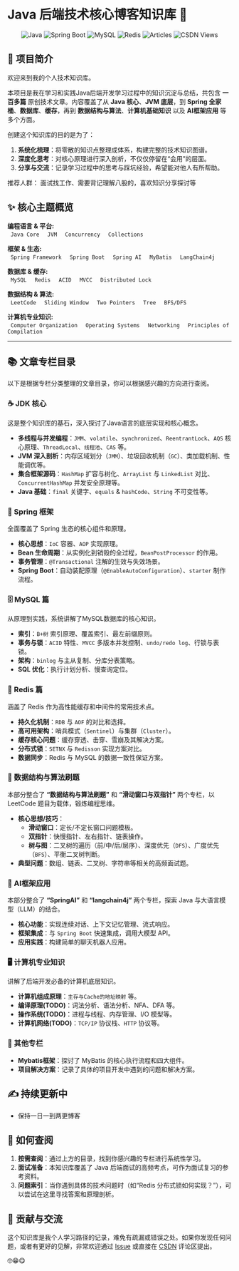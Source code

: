# Java 后端技术核心博客知识库 🚀

<p align="center">
  <img src="https://img.shields.io/badge/Java-17+-orange?style=for-the-badge&logo=openjdk" alt="Java">
  <img src="https://img.shields.io/badge/Spring_Boot-3.x-green?style=for-the-badge&logo=spring" alt="Spring Boot">
  <img src="https://img.shields.io/badge/MySQL-8.0-blue?style=for-the-badge&logo=mysql" alt="MySQL">
  <img src="https://img.shields.io/badge/Redis-7.x-red?style=for-the-badge&logo=redis" alt="Redis">
  <img src="https://img.shields.io/badge/Articles-100+-brightgreen?style=for-the-badge&logo=read-the-docs" alt="Articles">
  <img src="https://img.shields.io/badge/CSDN%20Views-11W%2B-blueviolet?style=for-the-badge&logo=csdn" alt="CSDN Views">
</p>

## 📖 项目简介

欢迎来到我的个人技术知识库。

本项目是我在学习和实践Java后端开发学习过程中的知识沉淀与总结，共包含 **一百多篇** 原创技术文章。内容覆盖了从 **Java 核心**、**JVM 底层**，到 **Spring 全家桶**、**数据库**、**缓存**，再到 **数据结构与算法**、**计算机基础知识** 以及 **AI框架应用**
等多个方面。

创建这个知识库的目的是为了：

1. **系统化梳理**：将零散的知识点整理成体系，构建完整的技术知识图谱。
2. **深度化思考**：对核心原理进行深入剖析，不仅仅停留在“会用”的层面。
3. **分享与交流**：记录学习过程中的思考与踩坑经验，希望能对他人有所帮助。

推荐人群：
面试找工作、需要背记理解八股的，喜欢知识分享探讨等

## ✨ 核心主题概览

<p align="left">
  <strong>编程语言 & 平台:</strong>
  <br/>
  <code>&nbsp;Java Core&nbsp;</code>
  <code>&nbsp;JVM&nbsp;</code>
  <code>&nbsp;Concurrency&nbsp;</code>
  <code>&nbsp;Collections&nbsp;</code>
</p>
<p align="left">
  <strong>框架 & 生态:</strong>
  <br/>
  <code>&nbsp;Spring Framework&nbsp;</code>
  <code>&nbsp;Spring Boot&nbsp;</code>
  <code>&nbsp;Spring AI&nbsp;</code>
  <code>&nbsp;MyBatis&nbsp;</code>
  <code>&nbsp;LangChain4j&nbsp;</code>
</p>
<p align="left">
  <strong>数据库 & 缓存:</strong>
  <br/>
  <code>&nbsp;MySQL&nbsp;</code>
  <code>&nbsp;Redis&nbsp;</code>
  <code>&nbsp;ACID&nbsp;</code>
  <code>&nbsp;MVCC&nbsp;</code>
  <code>&nbsp;Distributed Lock&nbsp;</code>
</p>
<p align="left">
  <strong>数据结构 & 算法:</strong>
  <br/>
  <code>&nbsp;LeetCode&nbsp;</code>
  <code>&nbsp;Sliding Window&nbsp;</code>
  <code>&nbsp;Two Pointers&nbsp;</code>
  <code>&nbsp;Tree&nbsp;</code>
  <code>&nbsp;BFS/DFS&nbsp;</code>
</p>
<p align="left">
  <strong>计算机专业知识:</strong>
  <br/>
  <code>&nbsp;Computer Organization&nbsp;</code>
  <code>&nbsp;Operating Systems&nbsp;</code>
  <code>&nbsp;Networking&nbsp;</code>
  <code>&nbsp;Principles of Compilation&nbsp;</code>
</p>


---

## 📚 文章专栏目录

以下是根据专栏分类整理的文章目录，你可以根据感兴趣的方向进行查阅。

### ☕ JDK 核心

这是整个知识库的基石，深入探讨了Java语言的底层实现和核心概念。

- **多线程与并发编程**：`JMM`、`volatile`、`synchronized`、`ReentrantLock`、`AQS` 核心原理、`ThreadLocal`、`线程池`、`CAS` 等。
- **JVM 深入剖析**：内存区域划分（`JMM`）、垃圾回收机制（`GC`）、类加载机制、性能调优等。
- **集合框架源码**：`HashMap` 扩容与树化、`ArrayList` 与 `LinkedList` 对比、`ConcurrentHashMap` 并发安全原理等。
- **Java 基础**：`final` 关键字、`equals` & `hashCode`、`String` 不可变性等。

### 🌱 Spring 框架

全面覆盖了 Spring 生态的核心组件和原理。

- **核心思想**：`IoC` 容器、`AOP` 实现原理。
- **Bean 生命周期**：从实例化到销毁的全过程，`BeanPostProcessor` 的作用。
- **事务管理**：`@Transactional` 注解的生效与失效场景。
- **Spring Boot**：自动装配原理（`@EnableAutoConfiguration`）、`starter` 制作流程。

### 🗄️ MySQL 篇

从原理到实践，系统讲解了MySQL数据库的核心知识。

- **索引**：`B+树` 索引原理、覆盖索引、最左前缀原则。
- **事务与锁**：`ACID` 特性、`MVCC` 多版本并发控制、`undo/redo log`、行锁与表锁。
- **架构**：`binlog` 与主从复制、分库分表策略。
- **SQL 优化**：执行计划分析、慢查询定位。

### 🚀 Redis 篇

涵盖了 Redis 作为高性能缓存和中间件的常用技术点。

- **持久化机制**：`RDB` 与 `AOF` 的对比和选择。
- **高可用架构**：哨兵模式（`Sentinel`）与集群（`Cluster`）。
- **缓存核心问题**：缓存穿透、击穿、雪崩及其解决方案。
- **分布式锁**：`SETNX` 与 `Redisson` 实现方案对比。
- **数据同步**：Redis 与 MySQL 的数据一致性保证方案。

### 🧠 数据结构与算法刷题

本部分整合了 **“数据结构与算法刷题”** 和 **“滑动窗口与双指针”** 两个专栏，以 LeetCode 题目为载体，锻炼编程思维。

- **核心思想/技巧**：
    - **滑动窗口**：定长/不定长窗口问题模板。
    - **双指针**：快慢指针、左右指针、链表操作。
    - **树与图**：二叉树的遍历（前/中/后/层序）、深度优先（`DFS`）、广度优先（`BFS`）、平衡二叉树判断。
- **典型问题**：数组、链表、二叉树、字符串等相关的高频面试题。

### 🤖 AI框架应用

本部分整合了 **“SpringAI”** 和 **“langchain4j”** 两个专栏，探索 Java 与大语言模型（LLM）的结合。

- **核心功能**：实现连续对话、上下文记忆管理、流式响应。
- **框架集成**：与 `Spring Boot` 快速集成，调用大模型 API。
- **应用实践**：构建简单的聊天机器人应用。

### 🖥️ 计算机专业知识

讲解了后端开发必备的计算机底层知识。

- **计算机组成原理**：`主存与Cache的地址映射` 等。
- **编译原理(TODO)**：词法分析、语法分析、NFA、DFA 等。
- **操作系统(TODO)**：进程与线程、内存管理、I/O 模型等。
- **计算机网络(TODO)**：`TCP/IP` 协议栈、`HTTP` 协议等。

### 🔩 其他专栏

- **Mybatis框架**：探讨了 MyBatis 的核心执行流程和四大组件。
- **项目解决方案**：记录了具体的项目开发中遇到的问题和解决方案。

## ✍️ 持续更新中

- 保持一日一到两更博客

## 🚀 如何查阅

1. **按需查阅**：通过上方的目录，找到你感兴趣的专栏进行系统性学习。
2. **面试准备**：本知识库覆盖了 Java 后端面试的高频考点，可作为面试复习的参考资料。
3. **问题索引**：当你遇到具体的技术问题时（如“Redis 分布式锁如何实现？”），可以尝试在这里寻找答案和原理剖析。

## 🤝 贡献与交流

这个知识库是我个人学习路径的记录，难免有疏漏或错误之处。如果你发现任何问题，或者有更好的见解，非常欢迎通过 [Issue](https://github.com/qiquqiu/KnowledgeBlogs/issues)
或直接在 [CSDN](https://blog.csdn.net/lyh2004_08) 评论区提出。

🤓😁😋
